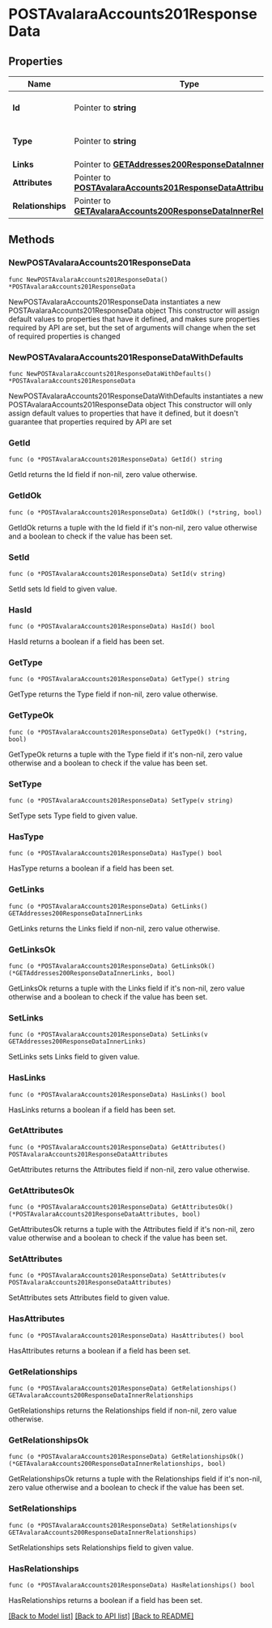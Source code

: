 # POSTAvalaraAccounts201ResponseData

## Properties

Name | Type | Description | Notes
------------ | ------------- | ------------- | -------------
**Id** | Pointer to **string** | The resource&#39;s id | [optional] 
**Type** | Pointer to **string** | The resource&#39;s type | [optional] 
**Links** | Pointer to [**GETAddresses200ResponseDataInnerLinks**](GETAddresses200ResponseDataInnerLinks.md) |  | [optional] 
**Attributes** | Pointer to [**POSTAvalaraAccounts201ResponseDataAttributes**](POSTAvalaraAccounts201ResponseDataAttributes.md) |  | [optional] 
**Relationships** | Pointer to [**GETAvalaraAccounts200ResponseDataInnerRelationships**](GETAvalaraAccounts200ResponseDataInnerRelationships.md) |  | [optional] 

## Methods

### NewPOSTAvalaraAccounts201ResponseData

`func NewPOSTAvalaraAccounts201ResponseData() *POSTAvalaraAccounts201ResponseData`

NewPOSTAvalaraAccounts201ResponseData instantiates a new POSTAvalaraAccounts201ResponseData object
This constructor will assign default values to properties that have it defined,
and makes sure properties required by API are set, but the set of arguments
will change when the set of required properties is changed

### NewPOSTAvalaraAccounts201ResponseDataWithDefaults

`func NewPOSTAvalaraAccounts201ResponseDataWithDefaults() *POSTAvalaraAccounts201ResponseData`

NewPOSTAvalaraAccounts201ResponseDataWithDefaults instantiates a new POSTAvalaraAccounts201ResponseData object
This constructor will only assign default values to properties that have it defined,
but it doesn't guarantee that properties required by API are set

### GetId

`func (o *POSTAvalaraAccounts201ResponseData) GetId() string`

GetId returns the Id field if non-nil, zero value otherwise.

### GetIdOk

`func (o *POSTAvalaraAccounts201ResponseData) GetIdOk() (*string, bool)`

GetIdOk returns a tuple with the Id field if it's non-nil, zero value otherwise
and a boolean to check if the value has been set.

### SetId

`func (o *POSTAvalaraAccounts201ResponseData) SetId(v string)`

SetId sets Id field to given value.

### HasId

`func (o *POSTAvalaraAccounts201ResponseData) HasId() bool`

HasId returns a boolean if a field has been set.

### GetType

`func (o *POSTAvalaraAccounts201ResponseData) GetType() string`

GetType returns the Type field if non-nil, zero value otherwise.

### GetTypeOk

`func (o *POSTAvalaraAccounts201ResponseData) GetTypeOk() (*string, bool)`

GetTypeOk returns a tuple with the Type field if it's non-nil, zero value otherwise
and a boolean to check if the value has been set.

### SetType

`func (o *POSTAvalaraAccounts201ResponseData) SetType(v string)`

SetType sets Type field to given value.

### HasType

`func (o *POSTAvalaraAccounts201ResponseData) HasType() bool`

HasType returns a boolean if a field has been set.

### GetLinks

`func (o *POSTAvalaraAccounts201ResponseData) GetLinks() GETAddresses200ResponseDataInnerLinks`

GetLinks returns the Links field if non-nil, zero value otherwise.

### GetLinksOk

`func (o *POSTAvalaraAccounts201ResponseData) GetLinksOk() (*GETAddresses200ResponseDataInnerLinks, bool)`

GetLinksOk returns a tuple with the Links field if it's non-nil, zero value otherwise
and a boolean to check if the value has been set.

### SetLinks

`func (o *POSTAvalaraAccounts201ResponseData) SetLinks(v GETAddresses200ResponseDataInnerLinks)`

SetLinks sets Links field to given value.

### HasLinks

`func (o *POSTAvalaraAccounts201ResponseData) HasLinks() bool`

HasLinks returns a boolean if a field has been set.

### GetAttributes

`func (o *POSTAvalaraAccounts201ResponseData) GetAttributes() POSTAvalaraAccounts201ResponseDataAttributes`

GetAttributes returns the Attributes field if non-nil, zero value otherwise.

### GetAttributesOk

`func (o *POSTAvalaraAccounts201ResponseData) GetAttributesOk() (*POSTAvalaraAccounts201ResponseDataAttributes, bool)`

GetAttributesOk returns a tuple with the Attributes field if it's non-nil, zero value otherwise
and a boolean to check if the value has been set.

### SetAttributes

`func (o *POSTAvalaraAccounts201ResponseData) SetAttributes(v POSTAvalaraAccounts201ResponseDataAttributes)`

SetAttributes sets Attributes field to given value.

### HasAttributes

`func (o *POSTAvalaraAccounts201ResponseData) HasAttributes() bool`

HasAttributes returns a boolean if a field has been set.

### GetRelationships

`func (o *POSTAvalaraAccounts201ResponseData) GetRelationships() GETAvalaraAccounts200ResponseDataInnerRelationships`

GetRelationships returns the Relationships field if non-nil, zero value otherwise.

### GetRelationshipsOk

`func (o *POSTAvalaraAccounts201ResponseData) GetRelationshipsOk() (*GETAvalaraAccounts200ResponseDataInnerRelationships, bool)`

GetRelationshipsOk returns a tuple with the Relationships field if it's non-nil, zero value otherwise
and a boolean to check if the value has been set.

### SetRelationships

`func (o *POSTAvalaraAccounts201ResponseData) SetRelationships(v GETAvalaraAccounts200ResponseDataInnerRelationships)`

SetRelationships sets Relationships field to given value.

### HasRelationships

`func (o *POSTAvalaraAccounts201ResponseData) HasRelationships() bool`

HasRelationships returns a boolean if a field has been set.


[[Back to Model list]](../README.md#documentation-for-models) [[Back to API list]](../README.md#documentation-for-api-endpoints) [[Back to README]](../README.md)


